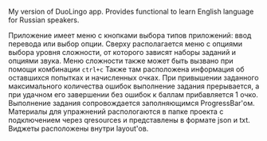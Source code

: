My version of DuoLingo app. Provides functional to learn English language for Russian speakers.

Приложение имеет меню с кнопками выбора типов приложений: ввод перевода или выбор опции.
Сверху располагается меню с опциями выбора уровня сложности, от которого зависят наборы заданий и
опциями звука. Меню сложности также может быть вызвано при помощи комбинации `ctrl+c` Также там расположена информация об оставшихся попытках и начисленных очках.
При привышении заданного максимального количества ошибок выполнение задания прерывается, а при удачном его завершении без ошибок 
к баллам прибавляется 1 очко. Выполнение задания сопровождается заполняющимся ProgressBar'ом.
Материалы для упражнений распологаются в папке проекта с подключением через qresources и
представлены в формате json и txt. Виджеты расположены внутри layout'ов.